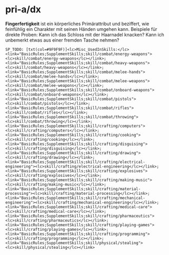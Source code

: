 # pri-a/dx

**Fingerfertigkeit** ist ein <hl>körperliches Primärattribut</hl> und beziffert, wie feinfühlig ein Charakter mit seinen Händen umgehen kann.
Beispiele für direkte Proben: Kann ich das Schloss mit der Haarnadel knacken? Kann ich unbemerkt etwas aus einer fremden Tasche nehmen?

`SP_TODO: [txt(col=#9F9F9F)]<lc>Misc_UsedInSkills:</lc> <link="BasicRules;SupplementSkills;skill/combat/energy-weapons"><lc>skill/combat/energy-weapons</lc></link>; <link="BasicRules;SupplementSkills;skill/combat/heavy-weapons"><lc>skill/combat/heavy-weapons</lc></link>; <link="BasicRules;SupplementSkills;skill/combat/melee-hands"><lc>skill/combat/melee-hands</lc></link>; <link="BasicRules;SupplementSkills;skill/combat/melee-weapons"><lc>skill/combat/melee-weapons</lc></link>; <link="BasicRules;SupplementSkills;skill/combat/onboard-weapons"><lc>skill/combat/onboard-weapons</lc></link>; <link="BasicRules;SupplementSkills;skill/combat/pistols"><lc>skill/combat/pistols</lc></link>; <link="BasicRules;SupplementSkills;skill/combat/rifles"><lc>skill/combat/rifles</lc></link>; <link="BasicRules;SupplementSkills;skill/combat/throwing"><lc>skill/combat/throwing</lc></link>; <link="BasicRules;SupplementSkills;skill/crafting/computers"><lc>skill/crafting/computers</lc></link>; <link="BasicRules;SupplementSkills;skill/crafting/cooking"><lc>skill/crafting/cooking</lc></link>; <link="BasicRules;SupplementSkills;skill/crafting/disguising"><lc>skill/crafting/disguising</lc></link>; <link="BasicRules;SupplementSkills;skill/crafting/drawing"><lc>skill/crafting/drawing</lc></link>; <link="BasicRules;SupplementSkills;skill/crafting/electrical-engineering"><lc>skill/crafting/electrical-engineering</lc></link>; <link="BasicRules;SupplementSkills;skill/crafting/explosives"><lc>skill/crafting/explosives</lc></link>; <link="BasicRules;SupplementSkills;skill/crafting/making-music"><lc>skill/crafting/making-music</lc></link>; <link="BasicRules;SupplementSkills;skill/crafting/material-processing"><lc>skill/crafting/material-processing</lc></link>; <link="BasicRules;SupplementSkills;skill/crafting/mechanical-engineering"><lc>skill/crafting/mechanical-engineering</lc></link>; <link="BasicRules;SupplementSkills;skill/crafting/medical-care"><lc>skill/crafting/medical-care</lc></link>; <link="BasicRules;SupplementSkills;skill/crafting/pharmaceutics"><lc>skill/crafting/pharmaceutics</lc></link>; <link="BasicRules;SupplementSkills;skill/crafting/playing-games"><lc>skill/crafting/playing-games</lc></link>; <link="BasicRules;SupplementSkills;skill/crafting/programming"><lc>skill/crafting/programming</lc></link>; <link="BasicRules;SupplementSkills;skill/physical/stealing"><lc>skill/physical/stealing</lc></link>`